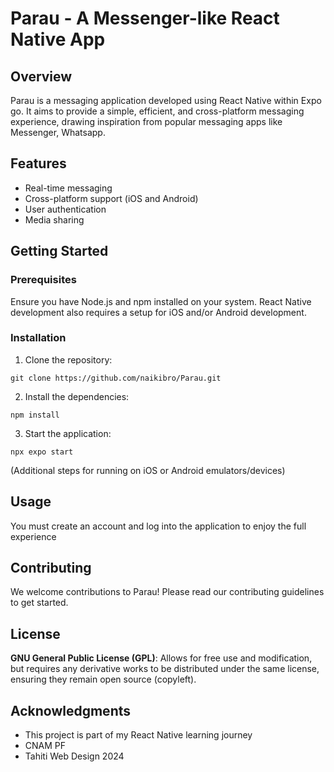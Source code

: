 # Parau - A Messenger-like React Native App

## Overview

Parau is a messaging application developed using React Native within Expo go. It aims to provide a simple, efficient, and cross-platform messaging experience, drawing inspiration from popular messaging apps like Messenger, Whatsapp.

## Features

- Real-time messaging
- Cross-platform support (iOS and Android)
- User authentication
- Media sharing

## Getting Started

### Prerequisites

Ensure you have Node.js and npm installed on your system. React Native development also requires a setup for iOS and/or Android development.

### Installation

1. Clone the repository:

```
git clone https://github.com/naikibro/Parau.git
```

2. Install the dependencies:

```
npm install
```

3. Start the application:

```
npx expo start
```

(Additional steps for running on iOS or Android emulators/devices)

## Usage

You must create an account and log into the application to enjoy the full experience

## Contributing

We welcome contributions to Parau! Please read our contributing guidelines to get started.

## License

**GNU General Public License (GPL)**: Allows for free use and modification, but requires any derivative works to be distributed under the same license, ensuring they remain open source (copyleft).

## Acknowledgments

- This project is part of my React Native learning journey
- CNAM PF
- Tahiti Web Design 2024

